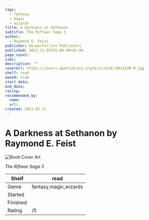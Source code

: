 ```yaml
---
tags:
  - fantasy
  - magic
  - wizards
title: A Darkness at Sethanon
subtitle: The Riftwar Saga 3
author:
  - Raymond E. Feist
publisher: HarperCollins Publishers
published: 2012-11-05T01:00:00+01:00
page_count:
isbn:
description: ""
coverUrl: https://covers.openlibrary.org/b/olid/OL7883162M-M.jpg
shelf: read
owned: true
start_date:
end_date:
rating:
recommended_by:
  name:
  url:
created: 2021-03-17
---
```


# A Darkness at Sethanon by Raymond E. Feist

![Book Cover Art](https://covers.openlibrary.org/b/olid/OL7883162M-M.jpg)

_The Riftwar Saga 3_

| Shelf | read |
| --- | --- |
| Genre | fantasy,magic,wizards |
| Started |  |
| Finished |  |
| Rating | /5 |
